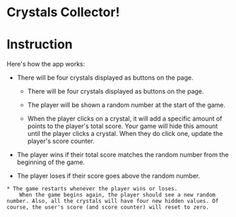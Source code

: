 # Crystals Collector!

# Instruction

Here's how the app works:

  * There will be four crystals displayed as buttons on the page.


     * There will be four crystals displayed as buttons on the page.

     * The player will be shown a random number at the start of the game.

     *  When the player clicks on a crystal, it will add a specific amount of points to the player's total score.
        Your game will hide this amount until the player clicks a crystal.
        When they do click one, update the player's score counter.

   * The player wins if their total score matches the random number from the beginning of the game.

   * The player loses if their score goes above the random number.

    * The game restarts whenever the player wins or loses.
        When the game begins again, the player should see a new random number. Also, all the crystals will have four new hidden values. Of course, the user's score (and score counter) will reset to zero.
